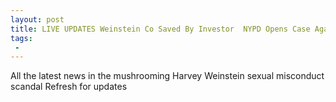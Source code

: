```yaml
---
layout: post
title: LIVE UPDATES Weinstein Co Saved By Investor  NYPD Opens Case Against Harvey HBOs Oliver Goes Where Kimmel Wont Rose Nukes Bloom
tags:
 -
---
```

All the latest news in the mushrooming Harvey Weinstein sexual misconduct scandal Refresh for updates
